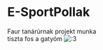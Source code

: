 # E-SportPollak
Faur tanárúrnak projekt munka
<br>
tiszta fos a gatyóm
![:3](https://cdn3.emoji.gg/emojis/7508_plead.png)

